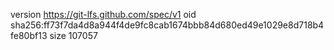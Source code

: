 version https://git-lfs.github.com/spec/v1
oid sha256:ff73f7da4d8a944f4de9fc8cab1674bbb84d680ed49e1029e8d718b4fe80bf13
size 107057
